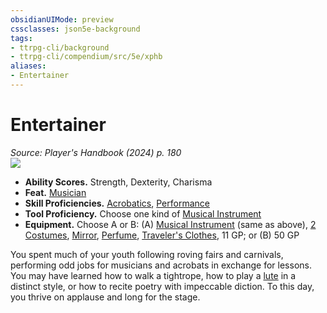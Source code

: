 ```yaml
---
obsidianUIMode: preview
cssclasses: json5e-background
tags:
- ttrpg-cli/background
- ttrpg-cli/compendium/src/5e/xphb
aliases:
- Entertainer
---
```

# Entertainer
*Source: Player's Handbook (2024) p. 180*  
![](backgrounds/XPHB/Entertainer.webp#right)

- **Ability Scores.** Strength, Dexterity, Charisma  
- **Feat.** [Musician](/3-Mechanics/CLI/feats/musician-xphb.md)  
- **Skill Proficiencies.** [Acrobatics](/3-Mechanics/CLI/skills.md#Acrobatics), [Performance](/3-Mechanics/CLI/skills.md#Performance)  
- **Tool Proficiency.** Choose one kind of [Musical Instrument](/3-Mechanics/CLI/items/musical-instrument-xphb.md)  
- **Equipment.** Choose A or B: (A) [Musical Instrument](/3-Mechanics/CLI/items/musical-instrument-xphb.md) (same as above), [2 Costumes](/3-Mechanics/CLI/items/costume-xphb.md), [Mirror](/3-Mechanics/CLI/items/mirror-xphb.md), [Perfume](/3-Mechanics/CLI/items/perfume-xphb.md), [Traveler's Clothes](/3-Mechanics/CLI/items/travelers-clothes-xphb.md), 11 GP; or (B) 50 GP  

You spent much of your youth following roving fairs and carnivals, performing odd jobs for musicians and acrobats in exchange for lessons. You may have learned how to walk a tightrope, how to play a [lute](/3-Mechanics/CLI/items/lute-xphb.md) in a distinct style, or how to recite poetry with impeccable diction. To this day, you thrive on applause and long for the stage.